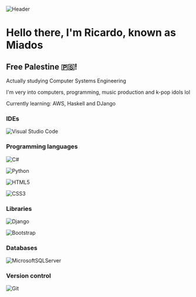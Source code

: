 ![Header](https://kpopping.com/documents/0a/4/800/NewJeans-Get-Up-2nd-EP-Photos-documents-15.jpeg?v=456a5)

# Hello there, I'm Ricardo, known as Miados
## Free Palestine 🇵🇸!

Actually studying Computer Systems Engineering

I'm very into computers, programming, music production and k-pop idols lol

Currently learning: AWS, Haskell and DJango

### IDEs

![Visual Studio Code](https://img.shields.io/badge/Visual%20Studio%20Code-0078d7.svg?style=for-the-badge&logo=visual-studio-code&logoColor=white)

### Programming languages

![C#](https://img.shields.io/badge/c%23-%23239120.svg?style=for-the-badge&logo=csharp&logoColor=white)

![Python](https://img.shields.io/badge/python-3670A0?style=for-the-badge&logo=python&logoColor=ffdd54)

![HTML5](https://img.shields.io/badge/html5-%23E34F26.svg?style=for-the-badge&logo=html5&logoColor=white)

![CSS3](https://img.shields.io/badge/css3-%231572B6.svg?style=for-the-badge&logo=css3&logoColor=white)

### Libraries

![Django](https://img.shields.io/badge/django-%23092E20.svg?style=for-the-badge&logo=django&logoColor=white)

![Bootstrap](https://img.shields.io/badge/bootstrap-%238511FA.svg?style=for-the-badge&logo=bootstrap&logoColor=white)

### Databases

![MicrosoftSQLServer](https://img.shields.io/badge/Microsoft%20SQL%20Server-CC2927?style=for-the-badge&logo=microsoft%20sql%20server&logoColor=white)

### Version control

![Git](https://img.shields.io/badge/git-%23F05033.svg?style=for-the-badge&logo=git&logoColor=white)

<!--
**MiadosC1/MiadosC1** is a ✨ _special_ ✨ repository because its `README.md` (this file) appears on your GitHub profile.

Here are some ideas to get you started:

- 🔭 I’m currently working on ...
- 🌱 I’m currently learning ...
- 👯 I’m looking to collaborate on ...
- 🤔 I’m looking for help with ...
- 💬 Ask me about ...
- 📫 How to reach me: ...
- 😄 Pronouns: ...
- ⚡ Fun fact: ...
-->
